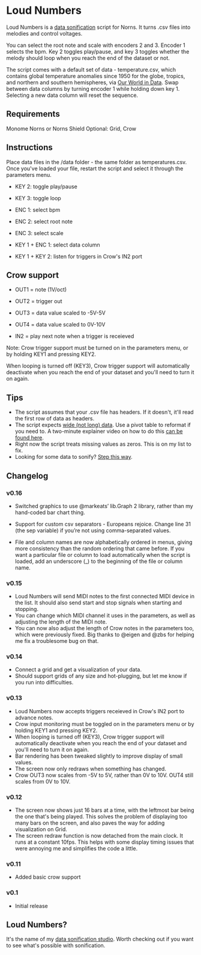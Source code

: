 # Loud Numbers

Loud Numbers is a [data sonification](https://www.loudnumbers.net/sonification) script for Norns. It turns .csv files into melodies and control voltages.

You can select the root note and scale with encoders 2 and 3. Encoder 1 selects the bpm. Key 2 toggles play/pause, and key 3 toggles whether the melody should loop when you reach the end of the dataset or not.

The script comes with a default set of data - temperature.csv, which contains global temperature anomalies since 1950 for the globe, tropics, and northern and southern hemispheres, via [Our World in Data](https://ourworldindata.org/grapher/temperature-anomaly?time=1950..2019&country=~Global). Swap between data columns by turning encoder 1 while holding down key 1. Selecting a new data column will reset the sequence.

## Requirements

Monome Norns or Norns Shield
Optional: Grid, Crow

## Instructions

Place data files in the /data folder - the same folder as temperatures.csv. Once you've loaded your file, restart the script and select it through the parameters menu.

- KEY 2: toggle play/pause
- KEY 3: toggle loop
- ENC 1: select bpm
- ENC 2: select root note
- ENC 3: select scale

- KEY 1 + ENC 1: select data column
- KEY 1 + KEY 2: listen for triggers in Crow's IN2 port

## Crow support

- OUT1 = note (1V/oct)
- OUT2 = trigger out
- OUT3 = data value scaled to -5V-5V
- OUT4 = data value scaled to 0V-10V

- IN2 = play next note when a trigger is receieved

Note: Crow trigger support must be turned on in the parameters menu, or by holding KEY1 and pressing KEY2.

When looping is turned off (KEY3), Crow trigger support will automatically deactivate when you reach the end of your dataset and you'll need to turn it on again.

## Tips

- The script assumes that your .csv file has headers. If it doesn't, it'll read the first row of data as headers.
- The script expects [wide (not long) data](https://www.statology.org/long-vs-wide-data/). Use a pivot table to reformat if you need to. A two-minute explainer video on how to do this [can be found here](https://llllllll.co/t/loud-numbers-data-sonification-with-norns/51353/39?u=radioedit).
- Right now the script treats missing values as zeros. This is on my list to fix.
- Looking for some data to sonify? [Step this way](https://github.com/loudnumbers/environmental_data).

## Changelog

### v0.16

- Switched graphics to use @markeats’ lib.Graph 2 library, rather than my hand-coded bar chart thing.

- Support for custom csv separators - Europeans rejoice. Change line 31 (the sep variable) if you’re not using comma-separated values.

- File and column names are now alphabetically ordered in menus, giving more consistency than the random ordering that came before. If you want a particular file or column to load automatically when the script is loaded, add an underscore (_) to the beginning of the file or column name.

### v0.15

- Loud Numbers will send MIDI notes to the first connected MIDI device in the list. It should also send start and stop signals when starting and stopping.
- You can change which MIDI channel it uses in the parameters, as well as adjusting the length of the MIDI note.
- You can now also adjust the length of Crow notes in the parameters too, which were previously fixed. Big thanks to @eigen and @zbs for helping me fix a troublesome bug on that.

### v0.14

- Connect a grid and get a visualization of your data.
- Should support grids of any size and hot-plugging, but let me know if you run into difficulties.

### v0.13

- Loud Numbers now accepts triggers receieved in Crow's IN2 port to advance notes.
- Crow input monitoring must be toggled on in the parameters menu or by holding KEY1 and pressing KEY2.
- When looping is turned off (KEY3), Crow trigger support will automatically deactivate when you reach the end of your dataset and you'll need to turn it on again.
- Bar rendering has been tweaked slightly to improve display of small values.
- The screen now only redraws when something has changed.
- Crow OUT3 now scales from -5V to 5V, rather than 0V to 10V. OUT4 still scales from 0V to 10V.

### v0.12

- The screen now shows just 16 bars at a time, with the leftmost bar being the one that's being played. This solves the problem of displaying too many bars on the screen, and also paves the way for adding visualization on Grid.
- The screen redraw function is now detached from the main clock. It runs at a constant 10fps. This helps with some display timing issues that were annoying me and simplifies the code a little.

### v0.11

- Added basic crow support

### v0.1

- Initial release

## Loud Numbers?

It's the name of my [data sonification studio](https://www.loudnumbers.net/). Worth checking out if you want to see what's possible with sonification.
